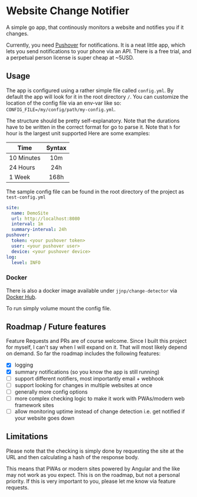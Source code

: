 # Website Change Notifier
A simple go app, that continously monitors a website and notifies you if it changes.

Currently, you need [Pushover](https://pushover.net/) for notifications.
It is a neat little app, which lets you send notifications to your phone via an API. There is a free trial, and a perpetual person license is super cheap at ~5USD.

## Usage
The app is configured using a rather simple file called `config.yml`. By default the app will look for it in the root directory `/`. You can customize the location of the config file via an env-var like so: `CONFIG_FILE=/my/config/path/my-config.yml`.

The structure should be pretty self-explanatory. Note that the durations have to be written in the correct format for go to parse it. Note that `h` for hour is the largest unit supported Here are some examples:


| Time        | Syntax           |
| ------------- |:-------------:|
| 10 Minutes      | 10m |
| 24 Hours      | 24h      |
| 1 Week | 168h      |

The sample config file can be found in the root directory of the project as `test-config.yml`

```yaml
site:
  name: DemoSite
  url: http://localhost:8080
  interval: 1m
  summary-interval: 24h
pushover:
  token: <your pushover token>
  user: <your pushover user>
  device: <your pushover device>
log:
  level: INFO
```

### Docker
There is also a docker image available under `jjnp/change-detector` via [Docker Hub](https://hub.docker.com/repository/docker/jjnp/change-detector).

To run simply volume mount the config file.

## Roadmap / Future features
Feature Requests and PRs are of course welcome. Since I built this project for myself, I can't say when I will expand on it. That will most likely depend on demand.
So far the roadmap includes the following features:
- [x] logging
- [x] summary notifications (so you know the app is still running)
- [ ] support different notifiers, most importantly email + webhook
- [ ] support looking for changes in multiple websites at once
- [ ] generally more config options
- [ ] more complex checking logic to make it work with PWAs/modern web framework sites
- [ ] allow monitoring uptime instead of change detection i.e. get notified if your website goes down

## Limitations
Please note that the checking is simply done by requesting the site at the URL and then calculating a hash of the response body.

This means that PWAs or modern sites powered by Angular and the like may not work as you expect. This is on the roadmap, but not a personal priority.
If this is very important to you, please let me know via feature requests.